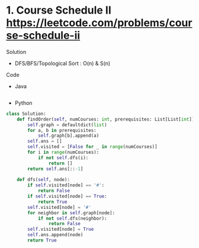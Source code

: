 # 1. Course Schedule II https://leetcode.com/problems/course-schedule-ii

Solution

- DFS/BFS/Topological Sort : O(n) & S(n)

Code

- Java

```java

```

- Python

```python
class Solution:
    def findOrder(self, numCourses: int, prerequisites: List[List[int]]) -> List[int]:
        self.graph = defaultdict(list)
        for a, b in prerequisites:
            self.graph[b].append(a)
        self.ans = []
        self.visited = [False for _ in range(numCourses)]
        for i in range(numCourses):
            if not self.dfs(i):
                return []
        return self.ans[::-1]
        
    def dfs(self, node):
        if self.visited[node] == '#':
            return False
        if self.visited[node] == True:
            return True
        self.visited[node] = '#'
        for neighbor in self.graph[node]:
            if not self.dfs(neighbor):
                return False
        self.visited[node] = True
        self.ans.append(node)
        return True
```